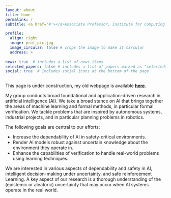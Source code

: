 ```yaml
---
layout: about
title: home
permalink: /
subtitle: <a href='#'></a>Associate Professor, Institute for Computing and Information Sciences, Radboud University Nijmegen.

profile:
  align: right
  image: prof_pic.jpg
  image_circular: false # crops the image to make it circular
  address: >
    
news: true  # includes a list of news items
selected_papers: false # includes a list of papers marked as "selected={true}"
social: true  # includes social icons at the bottom of the page
---
```

This page is under construction, my old webpage is available <a href="http://www.cs.ru.nl/personal/nilsjansen/" target="_blank"><b>here</b></a>.

My group conducts broad foundational and application-driven research in artificial intelligence (AI). We take a broad stance on AI that brings together the areas of machine learning and formal methods, in particular formal verification. We tackle problems that are inspired by autonomous systems, industrial projects, and in particular planning problems in robotics. 

The following goals are central to our efforts:

* Increase the dependability of AI in safety-critical environments.
* Render AI models robust against uncertain knowledge about the environment they operate in.
* Enhance the capabilities of verification to handle real-world problems using learning techniques.

We are interested in various aspects of dependability and safety in AI, intelligent decision-making under uncertainty, and safe reinforcement Learning. A key aspect of our research is a thorough understanding of the (epistemic or aleatoric) uncertainty that may occur when AI systems operate in the real world.



 